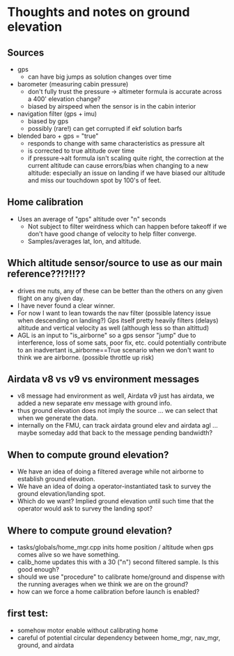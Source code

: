 # Thoughts and notes on ground elevation

## Sources

* gps
  * can have big jumps as solution changes over time
* barometer (measuring cabin pressure)
  * don't fully trust the pressure -> altimeter formula is accurate across a 400' elevation change?
  * biased by airspeed when the sensor is in the cabin interior
* navigation filter (gps + imu)
  * biased by gps
  * possibly (rare!) can get corrupted if ekf solution barfs
* blended baro + gps = "true"
  * responds to change with same characteristics as pressure alt
  * is corrected to true altitude over time
  * if pressure->alt formula isn't scaling quite right, the correction at the
    current altitude can cause errors/bias when changing to a new altitude:
    especially an issue on landing if we have biased our altitude and miss our
    touchdown spot by 100's of feet.

## Home calibration

* Uses an average of "gps" altitude over "n" seconds
  * Not subject to filter weirdness which can happen before takeoff if we don't
    have good change of velocity to help filter converge.
  * Samples/averages lat, lon, and altitude.

## Which altitude sensor/source to use as our main reference??!?!!??

* drives me nuts, any of these can be better than the others on any given flight
  on any given day.
* I have never found a clear winner.
* For now I want to lean towards the nav filter (possible latency issue when
  descending on landing?)  Gps itself pretty heavily filters (delays) altitude
  and vertical velocity as well (although less so than altittud)
* AGL is an input to "is_airborne" so a gps sensor "jump" due to interference,
  loss of some sats, poor fix, etc. could potentially contribute to an
  inadvertant is_airborne==True scenario when we don't want to think we are
  airborne. (possible throttle up risk)

## Airdata v8 vs v9 vs environment messages

* v8 message had environment as well, Airdata v9 just has airdata, we added a
  new separate env message with ground info.
* thus ground elevation does not imply the source ... we can select that when we
  generate the data.
* internally on the FMU, can track airdata ground elev and airdata agl ... maybe
  someday add that back to the message pending bandwidth?

## When to compute ground elevation?

* We have an idea of doing a filtered average while not airborne to establish
  ground elevation.
* We have an idea of doing a operator-instantiated task to survey the ground
  elevation/landing spot.
* Which do we want?  Implied ground elevation until such time that the operator
  would ask to survey the landing spot?

## Where to compute ground elevation?

* tasks/globals/home_mgr.cpp inits home position / altitude when gps comes alive
  so we have something.
* calib_home updates this with a 30 ("n") second filtered sample.  Is this good enough?
* should we use "procedure" to calibrate home/ground and dispense with the
  running averages when we think we are on the ground?
* how can we force a home calibration before launch is enabled?

## first test:

* somehow motor enable without calibrating home
* careful of potential circular dependency between home_mgr, nav_mgr, ground, and airdata